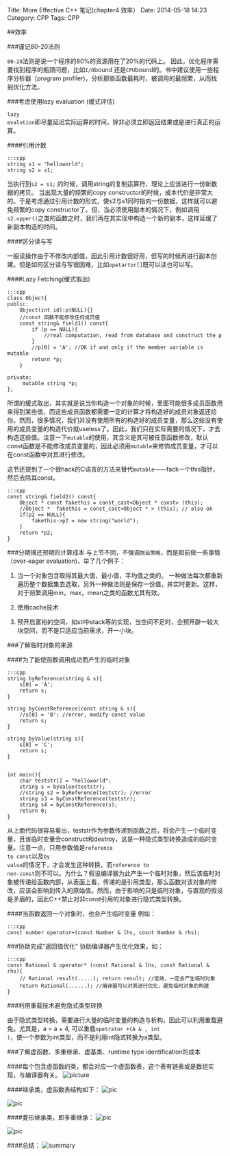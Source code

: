 Title: More Effective C++ 笔记(chapter4 效率）
Date: 2014-05-18 14:23
Category: CPP
Tags: CPP

##效率

###谨记80-20法则

<code>80-20</code>法则是说一个程序的80%的资源用在了20%的代码上。 因此，优化程序需要找到程序的瓶颈问题，比如<code>I/O</code>bound 还是<code>CPU</code>bound的。书中建议使用一些程序分析器（program profiler)，分析那些函数最耗时，被调用的最频繁，从而找到优化方法。

###考虑使用lazy evaluation (缓式评估)

<code>lazy evalution</code>即尽量延迟实际运算的时间，除非必须立即返回结果或是进行真正的运算。

####引用计数

    :::cpp
    string s1 = "helloworld";
    string s2 = s1;

当执行到<code>s2 = s1;</code> 的时候，调用string的复制运算符，理论上应该进行一份新数据的拷贝。 当出现大量的频繁的copy constructor的时候，成本代价是非常大的。于是考虑通过引用计数的形式，使s2与s1同时指向一份数据，这样就可以避免频繁的copy constructor了。但，当必须使用副本的情况下，例如调用<code>s2.upper()</code>之类的函数之时，我们再在其实现中构造一个新的副本，这样延缓了新副本构造的时间。

####区分读与写

一般读操作由于不修改内部值，因此引用计数很好用，但写的时候再进行副本创建。但是如何区分读与写很困难，比如<code>opetartor[]</code>既可以读也可以写。

####Lazy Fetching(缓式取出)

    :::cpp
    class Object{
    public:
        Object(int id):p(NULL){}
        //const 函数不能修改任何成员值
        const string& field1() const{
            if (p == NULL){
                //real computation, read from database and construct the p
            }
            //p[0] = 'A'; //OK if and only if the member variable is mutable
            return *p;
        }

    private:
         mutable string *p;
    };

所谓的缓式取出，其实就是说当你构造一个对象的时候，里面可能很多成员函数用来得到某些值，而这些成员函数都需要一定的计算才将构造好的成员对象返还给你。然而，很多情况，我们并没有使用所有的构造好的成员变量，那么这些没有使用的成员变量的构造代价就useless了。因此，我们只在实际需要的情况下，才去构造这些值。注意一下<code>mutable</code>的使用，其含义是其可被任意函数修改，默认const函数是不能修改成员变量的，因此必须用<code>mutable</code>来修饰成员变量，才可以在const函数中对其进行修改。

这节还提到了一个很hack的C语言的方法来替代<code>mutable</code>——fack一个this指针，然后去除其const。

    :::cpp
    const string& field2() const{
        Object * const fakethis = const_cast<Object * const> (this);
        //Object *  fakethis = const_cast<Object * > (this); // also ok
        if(p2 == NULL){
            fakethis->p2 = new string("world");
        }
        return *p2;
    }

###分期摊还预期的计算成本
与上节不同，不强调<code>拖延策略</code>，而是超前做一些事情（over-eager evaluation)，举了几个例子：

1. 当一个对象包含取得其最大值，最小值，平均值之类的。 一种做法每次都重新遍历整个数据集去选取，另外一种做法则是保存一份值，并实时更新。这样，对于频繁调用min，max，mean之类的函数尤其有效。

2. 使用cache技术

3. 预开启富裕的空间，如stl中stack等的实现，当空间不足时，会预开辟一较大块空间，而不是只适应当前需求，开一小块。

###了解临时对象的来源

####为了能使函数调用成功而产生的临时对象
    
    :::cpp
    string byReference(string & s){
        s[0] = 'A';
        return s;
    }

    string byConstReference(const string & s){
        //s[0] = 'B'; //error, modify const value
        return s;
    }

    string byValue(string s){
        s[0] = 'C';
        return s;
    }
     

    int main(){
        char teststr[] = "helloworld";
        string s = byValue(teststr);
        //string s2 = byReference(teststr); //error
        string s3 = byConstReference(teststr);
        string s4 = byConstReference(s);
        return 0;
    }

从上面代码很容易看出，teststr作为参数传递到函数之后，将会产生一个临时变量，且该临时变量会construct和destroy，这是一种隐式类型转换造成的临时变量。注意一点，只用参数值是<code>reference to const</code>以及<code>by value</code>的情况下，才会发生这种转换，而<code>reference to non-const</code>则不可以。为什么？假设编译器为此产生一个临时对象，然后该临时对象被传递给函数内部，从表面上看，传递的是引用类型，那么函数对该对象的修改，应该会影响到传入的原始值。然而，由于影响的只是临时对象，与直观的假设是矛盾的，因此C++禁止对非const引用的对象进行隐式类型转换。

####当函数返回一个对象时，也会产生临时变量
例如：
    
    :::cpp
    const number operator+(const Number & lhs, cosnt Number & rhs);

###协助完成"返回值优化"
协助编译器产生优化效果，如：

    :::cpp
    const Rational & operator* (const Rational & lhs, const Rational & rhs){
        // Rational result(.....); return result; //低效，一定会产生临时对象
        return Rational(......); //编译器可以对其进行优化，避免临时对象的构建
    }

###利用重载技术避免隐式类型转换

由于隐式类型转换，需要进行大量的临时变量的构造与析构，因此可以利用重载避免。尤其是，a = a + 4, 可以重载<code>opetrator +(A & , int )</code>，使一个参数为int类型，而不是利用int隐式转换为a类型。


###了解虚函数、多重继承、虚基类、runtime type identification的成本

####每个包含虚函数的类，都会对应一个虚函数表，这个表有链表或是数组实现，与编译器有关。
![picture](https://sdfpaw.dm2302.livefilestore.com/y2pANtJ3ZmNUgGlEB37XGG2KzE5N0yDaXNDEM_4cW_b7ADy-JHQ2zea_clXyjBdR5guw2QhLMR2jMoSA6VIUzKXxJZZDXG60h5EL-hMPPTC9PU/QQ20140518-1.png?psid=1)

####继承类，虚函数表结构如下：
![pic](https://sdfpaw.dm2303.livefilestore.com/y2pMC4Q5Htu-TQoYwDePZzyzSeUzCXRZSOFZYsFlN6AtHlsIFgiXRexhnLp3pAbDk5c_3lPjQdIjdxZNOnHSDdKGTUykHH9cpVmb6kB-PIINPs/QQ20140518-2.png?psid=1)

![pic](https://sdfpaw.dm2302.livefilestore.com/y2p6oUJ-5v5hXXbMrFp9Dsk2HuhnJea_yORzrNLOekaN6zDsnS4toaqRzyiue6P_yLtW2Rs-YJg0fqv0w7IsnxJq03WgkHC1V3x1NwgBakwQlA/QQ20140518-3.png?psid=1)

####菱形继承类，即多重继承：
![pic](https://sdfpaw.dm2302.livefilestore.com/y2p6oUJ-5v5hXXbMrFp9Dsk2HuhnJea_yORzrNLOekaN6zDsnS4toaqRzyiue6P_yLtW2Rs-YJg0fqv0w7IsnxJq03WgkHC1V3x1NwgBakwQlA/QQ20140518-3.png?psid=1)

![pic](https://sdfpaw.dm2304.livefilestore.com/y2pwMWp0DYbLUNMJAiuRhyhY68QR2GCZg39F5KBoeQ0fzO-JpGklK3M9HFkF3BL2AYN6CtIbFA0LUrJk9EvQ03GM_5lBZKBROCyHwmw58AeeLs/QQ20140518-5.png?psid=1)

####总结：
![summary](https://sdfpaw.dm2302.livefilestore.com/y2p5fCMZ52fHvyFn5hupNL1WSPJ5qtvXr6Ch4af5wg5Mw0wfFr646XT7p-FQgTynzOC_kmJ97fgCxn55zu2AvxXPUflf1nfbHA2v9VYpfm3Hgw/QQ20140518-7.png?psid=1)